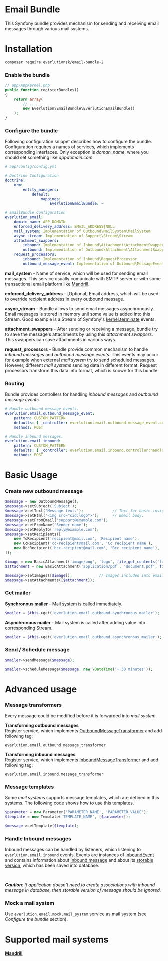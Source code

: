# Email Bundle

This Symfony bundle provides mechanism for sending and receiving email messages through various mail systems.


# Installation

```sh
composer require everlutionsk/email-bundle-2
```


### Enable the bundle

```php
// app/AppKernel.php
public function registerBundles()
{
    return array(
        // ...
        new Everlution\EmailBundle\EverlutionEmailBundle()
    );
}
```


### Configure the bundle

Following configuration snippet describes how to configure the bundle. Configuration requires a names of services, which implements corresponding interfaces. Only exception is *doman_name*, where you should set something like *appdomain.com*

```yml
# app/config/config.yml

# Doctrine Configuration
doctrine:
    orm:
        entity_managers:
            default:
                mappings:
                    EverlutionEmailBundle: ~

# EmailBundle Configuration
everlution_email:
    domain_name: APP_DOMAIN
    enforced_delivery_address: EMAIL_ADDRESS|NULL
    mail_system: Implementation of Outbound\MailSystem\MailSystem
    async_stream: Implementation of Support\Stream\Stream
    attachment_swappers:
        inbound: Implementation of Inbound\Attachment\AttachmentSwapper
        outbound: Implementation of Outbound\Attachment\AttachmentSwapper
    request_processors:
        inbound: Implementation of Inbound\RequestProcessor
        outbound_message_event: Implementation of Outbound\MessageEvent\RequestProcessor
```

**mail_system** - Name of service, which will be used for sending email messages. This service usually comunicate with SMTP server or with some transactional email platform like [Mandrill](https://www.mandrill.com/).

**enforced_delivery_address** - [Optional] Email address, which will be used to override recipient address in every outbound message.

**async_stream** - Bundle allows to send email messages asynchronously. Email messages is stored in memory unil some value is added into this Stream. Good example is a Stream of Symfony's [kernel.terminate](http://symfony.com/doc/current/components/http_kernel/introduction.html#the-kernel-terminate-event) events.

**attachment_swappers** - After sending or receiving a message, bundle try to save the message's attachments by using this *attachment swappers*. This swappers can save attachments in various ways.

**request_processors** - Bundle provide common mechanism to handle *inbound messages* and *outbound message events*. This events may occur for example when external *mail system* try to send scheduled messages. However, different *mail systems* sending data in different format. Request processors transform this data into format, which is known for this bundle.

### Routing

Bundle provides controllers for handling *inbound messages* and *outbound message events*.

```yml
# Handle outbound message events.
everlution.email.outbound_message_event:
    pattern: CUSTOM_PATTERN
    defaults: { _controller: everlution.email.outbound.message_event.controller:handleMessageEvent }
    methods: POST

# Handle inbound messages.
everlution.email.inbound:
    pattern: CUSTOM_PATTERN
    defaults: { _controller: everlution.email.inbound.controller:handleInbound }
    methods: POST
```

# Basic Usage

### Create new outbound message

```php
$message = new OutboundMessage();
$message->setSubject('Subject');
$message->setText('Message text.');             // Text for basic insight in email client.
$message->setHtml('<img src="cid:logo">');      // Email body.
$message->setFromEmail('support@example.com');
$message->setFromName('Sender name');
$message->setReplyTo('reply@example.com');
$message->setRecipients([
    new ToRecipient('recipient@mail.com', 'Recipient name'),
    new CcRecipient('cc-recipient@mail.com', 'Cc recipient name'),
    new BccRecipient('bcc-recipient@mail.com', 'Bcc recipient name'),
]);

$image = new BasicAttachment('image/png', 'logo', file_get_contents('logo.png'));
$attachment = new BasicAttachment('application/pdf', 'document.pdf', file_get_contents('document.pdf'));

$message->setImages([$image]);            // Images included into email body. 
$message->setAttachments([$attachment]);
```

### Get mailer

**Synchronous mailer** - Mail system is called immediately.
```php
$mailer = $this->get('everlution.email.outbound.synchronous_mailer');
```

**Asynchronous mailer** - Mail system is called after adding value into corresponding Stream.
```php
$mailer = $this->get('everlution.email.outbound.asynchronous_mailer');
```

### Send / Schedule message
```php
$mailer->sendMessage($message);
```

```php
$mailer->scheduleMessage($message, new \DateTime('+ 30 minutes'));
```

# Advanced usage

### Message transformers
Every message could be modified before it is forwarded into *mail system*.

**Transforming outbound messages**<br>
Register service, which implements [OutboundMessageTransformer](Outbound/Message/OutboundMessageTransformer.php) and add following tag:
```
everlution.email.outbound.message_transformer
```

**Transforming inbound messages**<br>
Register service, which implements [InboundMessageTransformer](Inbound/Message/InboundMessageTransformer.php) and add following tag:
```
everlution.email.inbound.message_transformer
```
### Message templates
Some *mail systems* supports message templates, which are defined in this systems. The following code shows how to use this templates.
```php
$parameter = new Parameter('PARAMETER_NAME', 'PARAMETER_VALUE');
$template = new Template('TEMPLATE_NAME', [$parameter]);

$message->setTemplate($template);
```

### Handle Inbound messages
Inbound messages can be handled by listeners, which listening to ```everlution.email.inbound``` events.
Events are instances of [InboundEvent](Inbound/InboundEvent) and contains information about [Inbound message](Inbound/Message/InboundMessage) and about
its [storable version](Entity/StorableInboundMessage), which has been saved into database.

<br>

***Caution**: If application doesn't need to create associations with inbound message in database, then storable version of message should be ignored.*


### Mock a mail system
Use ```everlution.email.mock.mail_system``` service as mail system (see *Configure the bundle* section).

# Supported mail systems
[**Mandrill**](https://github.com/everlutionsk/MandrillBundle)